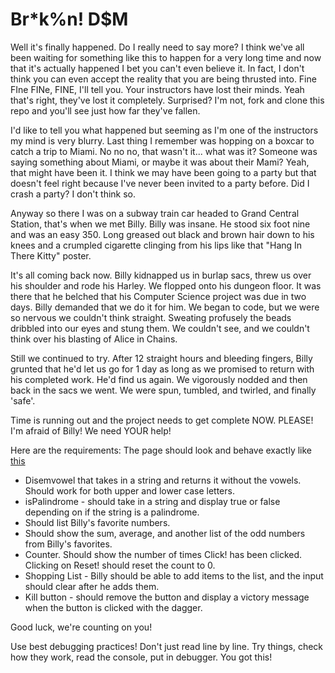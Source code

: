 # Br*k%n! D$M

Well it's finally happened. Do I really need to say more? I think we've all been waiting for something like this to happen for a very long time and now that it's actually happened I bet you can't even believe it. In fact, I don't think you can even accept the reality that you are being thrusted into. Fine FIne FINe, FINE, I'll tell you. Your instructors have lost their minds. Yeah that's right, they've lost it completely. Surprised? I'm not, fork and clone this repo and you'll see just how far they've fallen.

I'd like to tell you what happened but seeming as I'm one of the instructors my mind is very blurry. Last thing I remember was hopping on a boxcar to catch a trip to Miami. No no no, that wasn't it... what was it? Someone was saying something about Miami, or maybe it was about their Mami? Yeah, that might have been it. I think we may have been going to a party but that doesn't feel right because I've never been invited to a party before. Did I crash a party? I don't think so. 

Anyway so there I was on a subway train car headed to Grand Central Station, that's when we met Billy. Billy was insane. He stood six foot nine and was an easy 350. Long greased out black and brown hair down to his knees and a crumpled cigarette clinging from his lips like that "Hang In There Kitty" poster. 

It's all coming back now. Billy kidnapped us in burlap sacs, threw us over his shoulder and rode his Harley. We flopped onto his dungeon floor. It was there that he belched that his Computer Science project was due in two days. Billy demanded that we do it for him. We began to code, but we were so nervous we couldn't think straight. Sweating profusely the beads dribbled into our eyes and stung them. We couldn't see, and we couldn't think over his blasting of Alice in Chains. 

Still we continued to try. After 12 straight hours and bleeding fingers, Billy grunted that he'd let us go for 1 day as long as we promised to return with his completed work. He'd find us again. We vigorously nodded and then back in the sacs we went. We were spun, tumbled, and twirled, and finally 'safe'. 

Time is running out and the project needs to get complete NOW. PLEASE! I'm afraid of Billy! We need YOUR help! 

Here are the requirements: 
The page should look and behave exactly like [this](https://joinpursuit.github.io/brokenDomExercises/)

* Disemvowel that takes in a string and returns it without the vowels. Should work for both upper and lower case letters. 
* isPalindrome - should take in a string and display true or false depending on if the string is a palindrome. 
* Should list Billy's favorite numbers. 
* Should show the sum, average, and another list of the odd numbers from Billy's favorites. 
* Counter. Should show the number of times Click! has been clicked. Clicking on Reset! should reset the count to 0. 
* Shopping List - Billy should be able to add items to the list, and the input should clear after he adds them. 
* Kill button - should remove the button and display a victory message when the button is clicked with the dagger. 

Good luck, we're counting on you! 

Use best debugging practices! Don't just read line by line. Try things, check how they work, read the console, put in debugger. You got this! 
